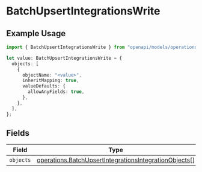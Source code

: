 # BatchUpsertIntegrationsWrite

## Example Usage

```typescript
import { BatchUpsertIntegrationsWrite } from "openapi/models/operations";

let value: BatchUpsertIntegrationsWrite = {
  objects: [
    {
      objectName: "<value>",
      inheritMapping: true,
      valueDefaults: {
        allowAnyFields: true,
      },
    },
  ],
};
```

## Fields

| Field                                                                                                                          | Type                                                                                                                           | Required                                                                                                                       | Description                                                                                                                    |
| ------------------------------------------------------------------------------------------------------------------------------ | ------------------------------------------------------------------------------------------------------------------------------ | ------------------------------------------------------------------------------------------------------------------------------ | ------------------------------------------------------------------------------------------------------------------------------ |
| `objects`                                                                                                                      | [operations.BatchUpsertIntegrationsIntegrationObjects](../../models/operations/batchupsertintegrationsintegrationobjects.md)[] | :heavy_minus_sign:                                                                                                             | N/A                                                                                                                            |